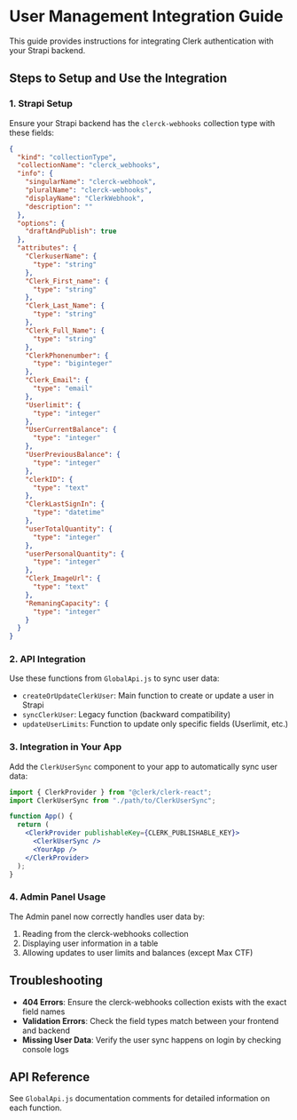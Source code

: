 # User Management Integration Guide

This guide provides instructions for integrating Clerk authentication with your Strapi backend.

## Steps to Setup and Use the Integration

### 1. Strapi Setup

Ensure your Strapi backend has the `clerck-webhooks` collection type with these fields:

```json
{
  "kind": "collectionType",
  "collectionName": "clerck_webhooks",
  "info": {
    "singularName": "clerck-webhook",
    "pluralName": "clerck-webhooks",
    "displayName": "ClerkWebhook",
    "description": ""
  },
  "options": {
    "draftAndPublish": true
  },
  "attributes": {
    "ClerkuserName": {
      "type": "string"
    },
    "Clerk_First_name": {
      "type": "string"
    },
    "Clerk_Last_Name": {
      "type": "string"
    },
    "Clerk_Full_Name": {
      "type": "string"
    },
    "ClerkPhonenumber": {
      "type": "biginteger"
    },
    "Clerk_Email": {
      "type": "email"
    },
    "Userlimit": {
      "type": "integer"
    },
    "UserCurrentBalance": {
      "type": "integer"
    },
    "UserPreviousBalance": {
      "type": "integer"
    },
    "clerkID": {
      "type": "text"
    },
    "ClerkLastSignIn": {
      "type": "datetime"
    },
    "userTotalQuantity": {
      "type": "integer"
    },
    "userPersonalQuantity": {
      "type": "integer"
    },
    "Clerk_ImageUrl": {
      "type": "text"
    },
    "RemaningCapacity": {
      "type": "integer"
    }
  }
}
```

### 2. API Integration

Use these functions from `GlobalApi.js` to sync user data:

- `createOrUpdateClerkUser`: Main function to create or update a user in Strapi
- `syncClerkUser`: Legacy function (backward compatibility)
- `updateUserLimits`: Function to update only specific fields (Userlimit, etc.)

### 3. Integration in Your App

Add the `ClerkUserSync` component to your app to automatically sync user data:

```jsx
import { ClerkProvider } from "@clerk/clerk-react";
import ClerkUserSync from "./path/to/ClerkUserSync";

function App() {
  return (
    <ClerkProvider publishableKey={CLERK_PUBLISHABLE_KEY}>
      <ClerkUserSync />
      <YourApp />
    </ClerkProvider>
  );
}
```

### 4. Admin Panel Usage

The Admin panel now correctly handles user data by:

1. Reading from the clerck-webhooks collection
2. Displaying user information in a table
3. Allowing updates to user limits and balances (except Max CTF)

## Troubleshooting

- **404 Errors**: Ensure the clerck-webhooks collection exists with the exact field names
- **Validation Errors**: Check the field types match between your frontend and backend
- **Missing User Data**: Verify the user sync happens on login by checking console logs

## API Reference

See `GlobalApi.js` documentation comments for detailed information on each function.

